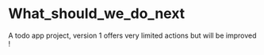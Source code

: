 # What_should_we_do_next
A todo app project, version 1 offers very limited actions but will be improved !
